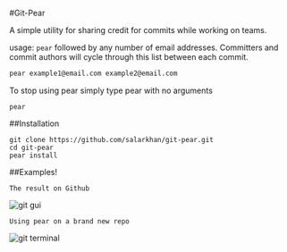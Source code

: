 #Git-Pear

A simple utility for sharing credit for commits while working on teams.

usage: ```pear``` followed by any number of email addresses.
Committers and commit authors will cycle through this list between each commit.

``` bash
pear example1@email.com example2@email.com
```

To stop using pear simply type pear with no arguments
```
pear
```

##Installation
```
git clone https://github.com/salarkhan/git-pear.git
cd git-pear
pear install
```

##Examples!
```
The result on Github 
```
![git gui](https://cloud.githubusercontent.com/assets/3118416/3544087/ebc40990-0868-11e4-879b-f35c4d3e2544.png)

```
Using pear on a brand new repo
```
![git terminal](https://cloud.githubusercontent.com/assets/3118416/3544088/ed0f9882-0868-11e4-8d6e-c65628cf0932.png)  
